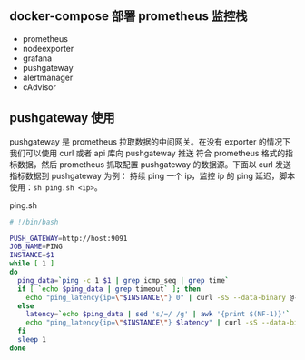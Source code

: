 ## docker-compose 部署 prometheus 监控栈
- prometheus
- nodeexporter
- grafana
- pushgateway
- alertmanager
- cAdvisor

## pushgateway 使用
pushgateway 是 prometheus 拉取数据的中间网关。在没有 exporter 的情况下我们可以使用 curl 或者 api 库向 pushgateway 推送
符合 prometheus 格式的指标数据，然后 prometheus 抓取配置 pushgateway 的数据源。下面以 curl 发送指标数据到 pushgateway 为例：
持续 ping 一个 ip，监控 ip 的 ping 延迟，脚本使用：`sh ping.sh <ip>`。

ping.sh
```bash
# !/bin/bash

PUSH_GATEWAY=http://host:9091
JOB_NAME=PING
INSTANCE=$1
while [ 1 ]
do
  ping_data=`ping -c 1 $1 | grep icmp_seq | grep time`
  if [ `echo $ping_data | grep timeout` ]; then
    echo "ping_latency{ip=\"$INSTANCE\"} 0" | curl -sS --data-binary @- $PUSH_GATEWAY/metrics/job/$JOB_NAME/instance/$INSTANCE
  else
    latency=`echo $ping_data | sed 's/=/ /g' | awk '{print $(NF-1)}'`
    echo "ping_latency{ip=\"$INSTANCE\"} $latency" | curl -sS --data-binary @- $PUSH_GATEWAY/metrics/job/$JOB_NAME/instance/$INSTANCE
  fi
  sleep 1
done
```
